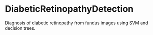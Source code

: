 # DiabeticRetinopathyDetection
Diagnosis of diabetic retinopathy from fundus images using SVM and decision trees.
